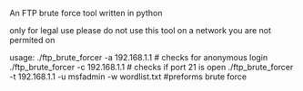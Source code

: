 An FTP brute force tool written in python

only for legal use please do not use this tool on a network you are not permited on

usage:
./ftp_brute_forcer -a 192.168.1.1 # checks for anonymous login
./ftp_brute_forcer -c 192.168.1.1 # checks if port 21 is open
./ftp_brute_forcer -t 192.168.1.1 -u msfadmin -w wordlist.txt #preforms brute force
